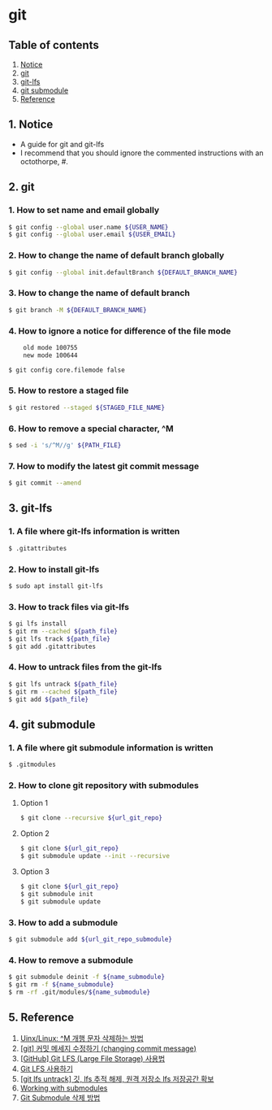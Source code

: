 # git


## Table of contents
1. [Notice](#notice)
2. [git](#git)
3. [git-lfs](#git_lfs)
4. [git submodule](#git_submodule)
5. [Reference](#ref)


## 1. Notice <a name="notice"></a>
- A guide for git and git-lfs
- I recommend that you should ignore the commented instructions with an octothorpe, #.


## 2. git <a name="git"></a>
### 1. How to set name and email globally
```bash
$ git config --global user.name ${USER_NAME}
$ git config --global user.email ${USER_EMAIL}
```

### 2. How to change the name of default branch globally
```bash
$ git config --global init.defaultBranch ${DEFAULT_BRANCH_NAME}
```

### 3. How to change the name of default branch
```bash
$ git branch -M ${DEFAULT_BRANCH_NAME}
```

### 4. How to ignore a notice for difference of the file mode
```bash
    old mode 100755
    new mode 100644
```
```bash
$ git config core.filemode false
```

### 5. How to restore a staged file
```bash
$ git restored --staged ${STAGED_FILE_NAME}
```

### 6. How to remove a special character, ^M
```bash
$ sed -i 's/^M//g' ${PATH_FILE}
```

### 7. How to modify the latest git commit message
```bash
$ git commit --amend
```


## 3. git-lfs <a name="git_lfs"></a>
### 1. A file where git-lfs information is written
```bash
$ .gitattributes
```

### 2. How to install git-lfs
```bash
$ sudo apt install git-lfs
```

### 3. How to track files via git-lfs
```bash
$ gi lfs install
$ git rm --cached ${path_file}
$ git lfs track ${path_file}
$ git add .gitattributes
```

### 4. How to untrack files from the git-lfs
```bash
$ git lfs untrack ${path_file}
$ git rm --cached ${path_file}
$ git add ${path_file}
```


## 4. git submodule <a name="git_submodule"></a>
### 1. A file where git submodule information is written
```bash
$ .gitmodules
```

### 2. How to clone git repository with submodules
1. Option 1
   ```bash
   $ git clone --recursive ${url_git_repo}
   ```
2. Option 2
   ```bash
   $ git clone ${url_git_repo}
   $ git submodule update --init --recursive
   ```
3. Option 3
   ```bash
   $ git clone ${url_git_repo}
   $ git submodule init
   $ git submodule update
   ```

### 3. How to add a submodule
```bash
$ git submodule add ${url_git_repo_submodule}
```

### 4. How to remove a submodule
```bash
$ git submodule deinit -f ${name_submodule}
$ git rm -f ${name_submodule}
$ rm -rf .git/modules/${name_submodule}
```


## 5. Reference <a name="ref"></a>
1. [Uinx/Linux: ^M 개행 문자 삭제하는 방법](https://blog.gaerae.com/2016/02/remove-m-character-from-log-files.html)
2. [[git] 커밋 메세지 수정하기 (changing commit message)](https://velog.io/@mayinjanuary/git-%EC%BB%A4%EB%B0%8B-%EB%A9%94%EC%84%B8%EC%A7%80-%EC%88%98%EC%A0%95%ED%95%98%EA%B8%B0-changing-commit-message)
3. [[GitHub] Git LFS (Large File Storage) 사용법](https://hbase.tistory.com/221)
4. [Git LFS 사용하기](https://velog.io/@shin6949/Git-LFS-%EC%82%AC%EC%9A%A9%ED%95%98%EA%B8%B0)
5. [[git lfs untrack] 깃, lfs 추적 해제, 원격 저장소 lfs 저장공간 확보](https://syki66.github.io/blog/2021/04/09/git-lfs-untrack.html)
6. [Working with submodules](https://github.blog/2016-02-01-working-with-submodules/)
7. [Git Submodule 삭제 방법](http://snowdeer.github.io/git/2018/08/01/how-to-remove-git-submodule/)